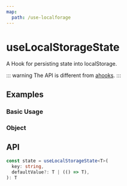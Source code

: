 ```yaml
---
map:
  path: /use-localforage
---
```


# useLocalStorageState

A Hook for persisting state into localStorage.

::: warning
The API is different from [ahooks](https://ahooks.js.org/zh-CN/hooks/dom/use-document-visibility).
:::

## Examples

### Basic Usage

<demo src="./demo/demo1.vue"
  language="vue"
  title="use value from localStorage"
  desc="refresh the page, the value recovered from localStorage." >
</demo>

### Object

<demo src="./demo/demo2.vue"
  language="vue"
  title="use object from localStorage"
  desc="refresh the page, the value recovered from localStorage.">
</demo>

## API

```typescript
const state = useLocalStorageState<T>(
  key: string,
  defaultValue?: T | (() => T),
): T
```
